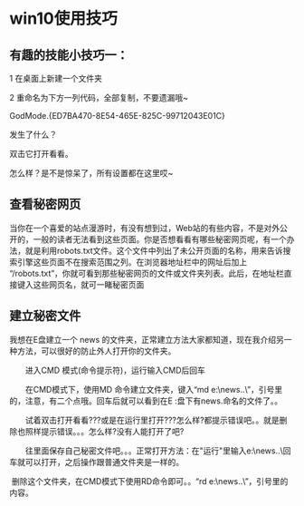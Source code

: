 # win10使用技巧

## 有趣的技能小技巧一：

1 在桌面上新建一个文件夹

2 重命名为下方一列代码，全部复制，不要遗漏哦~

GodMode.{ED7BA470-8E54-465E-825C-99712043E01C}

发生了什么？

双击它打开看看。

怎么样？是不是惊呆了，所有设置都在这里哎~



## 查看秘密网页

当你在一个喜爱的站点漫游时，有没有想到过，Web站的有些内容，不是对外公开的，一般的读者无法看到这些页面。你是否想看看有哪些秘密网页呢，有一个办法，就是利用robots.txt文件。这个文件中列出了未公开页面的名称，用来告诉搜索引擎这些页面不在搜索范围之列。在浏览器地址栏中的网址后加上 “/robots.txt”，你就可看到那些秘密网页的文件或文件夹列表。此后，在地址栏直接键入这些网页名，就可一睹秘密页面



## 建立秘密文件

我想在E盘建立一个 news 的文件夹，正常建立方法大家都知道，现在我介绍另一种方法，可以很好的防止外人打开你的文件夹。


　　进入CMD 模式(命令提示符)，运行输入CMD后回车


　　在CMD模式下，使用MD 命令建立文件夹，键入“md e:\news..\”，引号里的，注意，有二个点哦。回车后就可以看到在E :盘下有news.命名的文件了。。


　　试着双击打开看看???或是在运行里打开???怎么样?都提示错误吧。。就是删除也照样提示错误。。。怎么样?没有人能打开了吧?

　　往里面保存自己秘密文件吧。。。正常打开方法：在"运行"里输入e:\news..\回车就可以打开，之后操作跟普通文件夹是一样的。

​	删除这个文件夹，在CMD模式下使用RD命令即可。。“rd e:\news..\”，引号里的内容。

